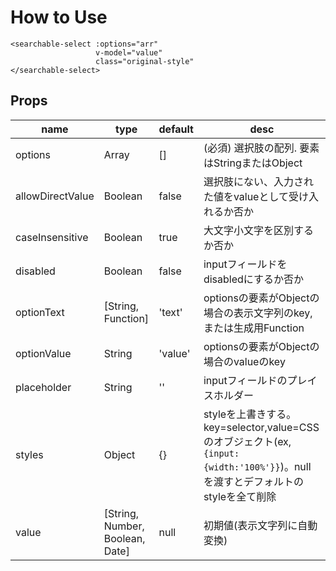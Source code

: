 # How to Use

```
<searchable-select :options="arr"
                   v-model="value"
                   class="original-style"
</searchable-select>
```

## Props

|name|type|default|desc|
|---|---|---|---|
|options|Array|[]|(必須) 選択肢の配列. 要素はStringまたはObject|
|allowDirectValue|Boolean|false|選択肢にない、入力された値をvalueとして受け入れるか否か|
|caseInsensitive|Boolean| true|大文字小文字を区別するか否か|
|disabled|Boolean| false|inputフィールドをdisabledにするか否か|
|optionText|[String, Function]| 'text'|optionsの要素がObjectの場合の表示文字列のkey, または生成用Function|
|optionValue|String| 'value'|optionsの要素がObjectの場合のvalueのkey|
|placeholder|String| ''|inputフィールドのプレイスホルダー|
|styles|Object|{}|styleを上書きする。key=selector,value=CSSのオブジェクト(ex, `{input: {width:'100%'}}`)。nullを渡すとデフォルトのstyleを全て削除|
|value|[String, Number, Boolean, Date]|null|初期値(表示文字列に自動変換)|
